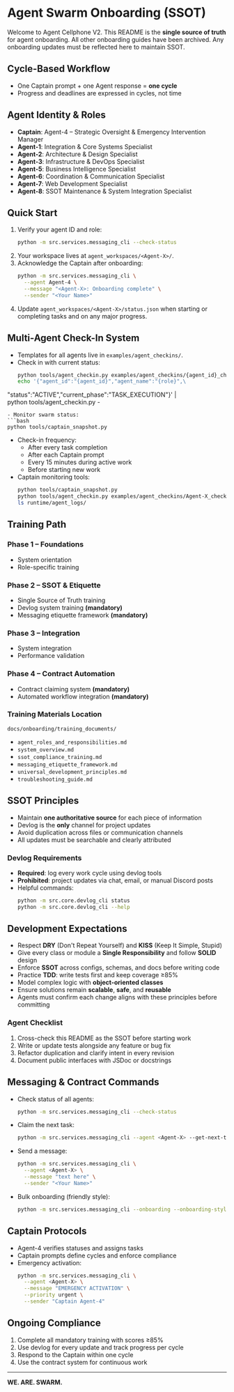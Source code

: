 # Agent Swarm Onboarding (SSOT)

Welcome to Agent Cellphone V2. This README is the **single source of truth** for
agent onboarding. All other onboarding guides have been archived.
Any onboarding updates must be reflected here to maintain SSOT.

## Cycle-Based Workflow
- One Captain prompt + one Agent response = **one cycle**
- Progress and deadlines are expressed in cycles, not time

## Agent Identity & Roles
- **Captain**: Agent-4 – Strategic Oversight & Emergency Intervention Manager
- **Agent-1**: Integration & Core Systems Specialist
- **Agent-2**: Architecture & Design Specialist
- **Agent-3**: Infrastructure & DevOps Specialist
- **Agent-5**: Business Intelligence Specialist
- **Agent-6**: Coordination & Communication Specialist
- **Agent-7**: Web Development Specialist
- **Agent-8**: SSOT Maintenance & System Integration Specialist

## Quick Start
1. Verify your agent ID and role:
   ```bash
   python -m src.services.messaging_cli --check-status
   ```
2. Your workspace lives at `agent_workspaces/<Agent-X>/`.
3. Acknowledge the Captain after onboarding:
   ```bash
   python -m src.services.messaging_cli \
     --agent Agent-4 \
     --message "<Agent-X>: Onboarding complete" \
     --sender "<Your Name>"
   ```
4. Update `agent_workspaces/<Agent-X>/status.json` when starting or completing
   tasks and on any major progress.

## Multi-Agent Check-In System
- Templates for all agents live in `examples/agent_checkins/`.
- Check in with current status:
  ```bash
  python tools/agent_checkin.py examples/agent_checkins/{agent_id}_checkin.json
  echo '{"agent_id":"{agent_id}","agent_name":"{role}",\
"status":"ACTIVE","current_phase":"TASK_EXECUTION"}' | \
python tools/agent_checkin.py -
  ```
- Monitor swarm status:
  ```bash
  python tools/captain_snapshot.py
  ```
- Check-in frequency:
  - After every task completion
  - After each Captain prompt
  - Every 15 minutes during active work
  - Before starting new work
- Captain monitoring tools:
  ```bash
  python tools/captain_snapshot.py
  python tools/agent_checkin.py examples/agent_checkins/Agent-X_checkin.json
  ls runtime/agent_logs/
  ```

## Training Path
### Phase 1 – Foundations
- System orientation
- Role-specific training

### Phase 2 – SSOT & Etiquette
- Single Source of Truth training
- Devlog system training **(mandatory)**
- Messaging etiquette framework **(mandatory)**

### Phase 3 – Integration
- System integration
- Performance validation

### Phase 4 – Contract Automation
- Contract claiming system **(mandatory)**
- Automated workflow integration **(mandatory)**

### Training Materials Location
`docs/onboarding/training_documents/`
- `agent_roles_and_responsibilities.md`
- `system_overview.md`
- `ssot_compliance_training.md`
- `messaging_etiquette_framework.md`
- `universal_development_principles.md`
- `troubleshooting_guide.md`

## SSOT Principles
- Maintain **one authoritative source** for each piece of information
- Devlog is the **only** channel for project updates
- Avoid duplication across files or communication channels
- All updates must be searchable and clearly attributed

### Devlog Requirements
- **Required**: log every work cycle using devlog tools
- **Prohibited**: project updates via chat, email, or manual Discord posts
- Helpful commands:
  ```bash
  python -m src.core.devlog_cli status
  python -m src.core.devlog_cli --help
  ```

## Development Expectations
- Respect **DRY** (Don't Repeat Yourself) and **KISS** (Keep It Simple, Stupid)
- Give every class or module a **Single Responsibility** and follow **SOLID** design
- Enforce **SSOT** across configs, schemas, and docs before writing code
- Practice **TDD**: write tests first and keep coverage ≥85%
- Model complex logic with **object-oriented classes**
- Ensure solutions remain **scalable**, **safe**, and **reusable**
- Agents must confirm each change aligns with these principles before committing

### Agent Checklist
1. Cross-check this README as the SSOT before starting work
2. Write or update tests alongside any feature or bug fix
3. Refactor duplication and clarify intent in every revision
4. Document public interfaces with JSDoc or docstrings

## Messaging & Contract Commands
- Check status of all agents:
  ```bash
  python -m src.services.messaging_cli --check-status
  ```
- Claim the next task:
  ```bash
  python -m src.services.messaging_cli --agent <Agent-X> --get-next-task
  ```
- Send a message:
  ```bash
  python -m src.services.messaging_cli \
    --agent <Agent-X> \
    --message "text here" \
    --sender "<Your Name>"
  ```
- Bulk onboarding (friendly style):
  ```bash
  python -m src.services.messaging_cli --onboarding --onboarding-style friendly
  ```

## Captain Protocols
- Agent-4 verifies statuses and assigns tasks
- Captain prompts define cycles and enforce compliance
- Emergency activation:
  ```bash
  python -m src.services.messaging_cli \
    --agent <Agent-X> \
    --message "EMERGENCY ACTIVATION" \
    --priority urgent \
    --sender "Captain Agent-4"
  ```

## Ongoing Compliance
1. Complete all mandatory training with scores ≥85%
2. Use devlog for every update and track progress per cycle
3. Respond to the Captain within one cycle
4. Use the contract system for continuous work

---

**WE. ARE. SWARM.**

